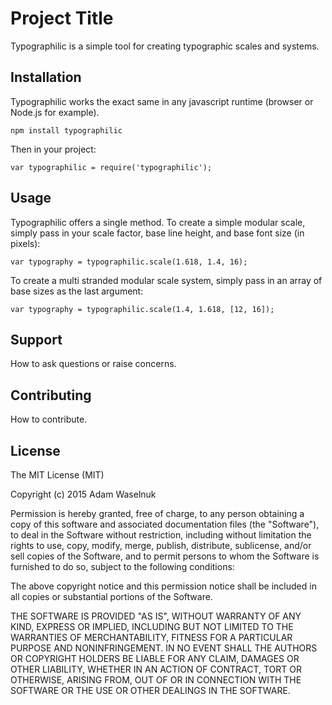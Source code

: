 # Project Title

Typographilic is a simple tool for creating typographic scales and systems.

## Installation

Typographilic works the exact same in any javascript runtime (browser or Node.js for example).

    npm install typographilic

Then in your project:

    var typographilic = require('typographilic');

## Usage

Typographilic offers a single method.
To create a simple modular scale, simply pass in your scale factor, base line height, and base font size (in pixels):

    var typography = typographilic.scale(1.618, 1.4, 16);

To create a multi stranded modular scale system, simply pass in an array of base sizes as the last argument:

    var typography = typographilic.scale(1.4, 1.618, [12, 16]);

## Support

How to ask questions or raise concerns.

## Contributing

How to contribute.

## License

The MIT License (MIT)

Copyright (c) 2015 Adam Waselnuk

Permission is hereby granted, free of charge, to any person obtaining a copy
of this software and associated documentation files (the "Software"), to deal
in the Software without restriction, including without limitation the rights
to use, copy, modify, merge, publish, distribute, sublicense, and/or sell
copies of the Software, and to permit persons to whom the Software is
furnished to do so, subject to the following conditions:

The above copyright notice and this permission notice shall be included in
all copies or substantial portions of the Software.

THE SOFTWARE IS PROVIDED "AS IS", WITHOUT WARRANTY OF ANY KIND, EXPRESS OR
IMPLIED, INCLUDING BUT NOT LIMITED TO THE WARRANTIES OF MERCHANTABILITY,
FITNESS FOR A PARTICULAR PURPOSE AND NONINFRINGEMENT. IN NO EVENT SHALL THE
AUTHORS OR COPYRIGHT HOLDERS BE LIABLE FOR ANY CLAIM, DAMAGES OR OTHER
LIABILITY, WHETHER IN AN ACTION OF CONTRACT, TORT OR OTHERWISE, ARISING FROM,
OUT OF OR IN CONNECTION WITH THE SOFTWARE OR THE USE OR OTHER DEALINGS IN
THE SOFTWARE.
